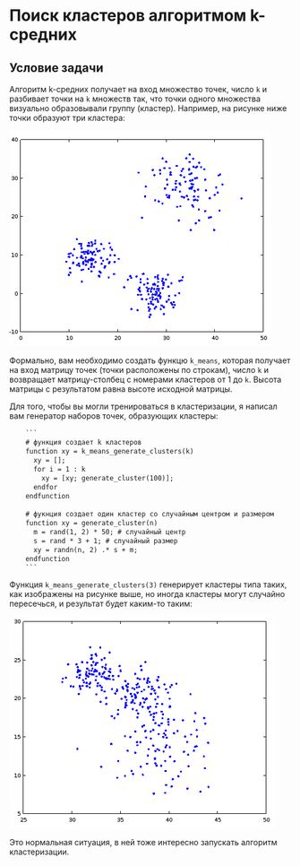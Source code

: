 # Поиск кластеров алгоритмом k-средних

## Условие задачи

Алгоритм k-средних получает на вход множество точек, число `k` и разбивает точки на `k` множеств так, что точки одного множества визуально образовывали группу (кластер). Например, на рисунке ниже точки образуют три кластера:

![3 кластера](clusters1.png)

Формально, вам необходимо создать функцю `k_means`, которая получает на вход матрицу точек (точки расположены по строкам), число `k` и возвращает матрицу-столбец с номерами кластеров от 1 до `k`. Высота матрицы с результатом равна высоте исходной матрицы.

Для того, чтобы вы могли тренироваться в кластеризации, я написал вам генератор наборов точек, образующих кластеры:

        ```
        # функция создает k кластеров
        function xy = k_means_generate_clusters(k)
          xy = [];
          for i = 1 : k
            xy = [xy; generate_cluster(100)];
          endfor
        endfunction

        # фукнция создает один кластер со случайным центром и размером
        function xy = generate_cluster(n)
          m = rand(1, 2) * 50; # случайный центр
          s = rand * 3 + 1; # случайный размер
          xy = randn(n, 2) .* s + m;
        endfunction
        ```
Функция `k_means_generate_clusters(3)` генерирует кластеры типа таких, как изображены на рисунке выше, но иногда кластеры могут случайно пересечься, и результат будет каким-то таким:

![3 пересекающихся кластера](clusters2.png)

Это нормальная ситуация, в ней тоже интересно запускать алгоритм кластеризации.
